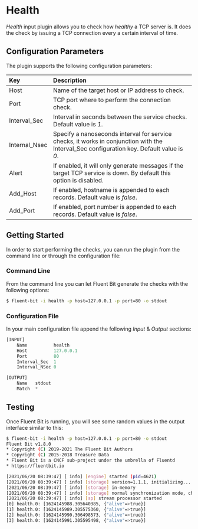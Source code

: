 # Health

_Health_ input plugin allows you to check how _healthy_ a TCP server is. It does the check by issuing a TCP connection every a certain interval of time.

## Configuration Parameters

The plugin supports the following configuration parameters:

| Key | Description |
| :--- | :--- |
| Host | Name of the target host or IP address to check. |
| Port | TCP port where to perform the connection check. |
| Interval\_Sec | Interval in seconds between the service checks. Default value is _1_. |
| Internal\_Nsec | Specify a nanoseconds interval for service checks, it works in conjunction with the Interval\_Sec configuration key. Default value is _0_. |
| Alert | If enabled, it will only generate messages if the target TCP service is down. By default this option is disabled. |
| Add\_Host | If enabled, hostname is appended to each records. Default value is _false_. |
| Add\_Port | If enabled, port number is appended to each records. Default value is _false_. |

## Getting Started

In order to start performing the checks, you can run the plugin from the command line or through the configuration file:

### Command Line

From the command line you can let Fluent Bit generate the checks with the following options:

```bash
$ fluent-bit -i health -p host=127.0.0.1 -p port=80 -o stdout
```

### Configuration File

In your main configuration file append the following _Input_ & _Output_ sections:

```python
[INPUT]
    Name          health
    Host          127.0.0.1
    Port          80
    Interval_Sec  1
    Interval_NSec 0

[OUTPUT]
    Name   stdout
    Match  *
```

## Testing

Once Fluent Bit is running, you will see some random values in the output interface similar to this:

```bash
$ fluent-bit -i health -p host=127.0.0.1 -p port=80 -o stdout
Fluent Bit v1.8.0
* Copyright (C) 2019-2021 The Fluent Bit Authors
* Copyright (C) 2015-2018 Treasure Data
* Fluent Bit is a CNCF sub-project under the umbrella of Fluentd
* https://fluentbit.io

[2021/06/20 08:39:47] [ info] [engine] started (pid=4621)
[2021/06/20 08:39:47] [ info] [storage] version=1.1.1, initializing...
[2021/06/20 08:39:47] [ info] [storage] in-memory
[2021/06/20 08:39:47] [ info] [storage] normal synchronization mode, checksum disabled, max_chunks_up=128
[2021/06/20 08:39:47] [ info] [sp] stream processor started
[0] health.0: [1624145988.305640385, {"alive"=>true}]
[1] health.0: [1624145989.305575360, {"alive"=>true}]
[2] health.0: [1624145990.306498573, {"alive"=>true}]
[3] health.0: [1624145991.305595498, {"alive"=>true}]
```

